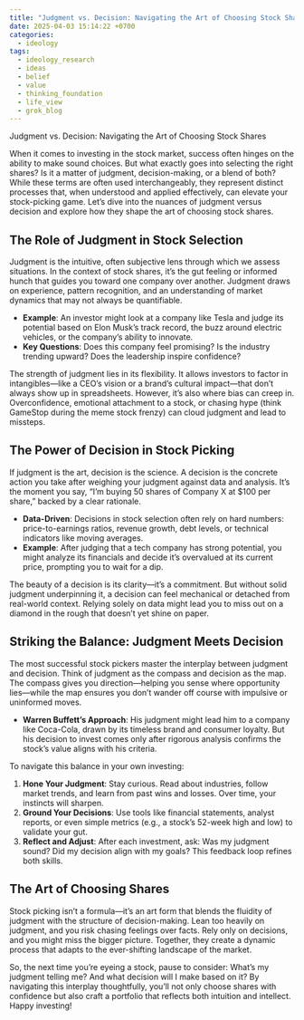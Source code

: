 ```yaml
---
title: "Judgment vs. Decision: Navigating the Art of Choosing Stock Shares"
date: 2025-04-03 15:14:22 +0700
categories:
  - ideology
tags:
  - ideology_research
  - ideas
  - belief
  - value
  - thinking_foundation
  - life_view
  - grok_blog
---
```


Judgment vs. Decision: Navigating the Art of Choosing Stock Shares

When it comes to investing in the stock market, success often hinges on the ability to make sound choices. But what exactly goes into selecting the right shares? Is it a matter of judgment, decision-making, or a blend of both? While these terms are often used interchangeably, they represent distinct processes that, when understood and applied effectively, can elevate your stock-picking game. Let’s dive into the nuances of judgment versus decision and explore how they shape the art of choosing stock shares.

## The Role of Judgment in Stock Selection
Judgment is the intuitive, often subjective lens through which we assess situations. In the context of stock shares, it’s the gut feeling or informed hunch that guides you toward one company over another. Judgment draws on experience, pattern recognition, and an understanding of market dynamics that may not always be quantifiable.

* **Example**: An investor might look at a company like Tesla and judge its potential based on Elon Musk’s track record, the buzz around electric vehicles, or the company’s ability to innovate.
* **Key Questions**: Does this company feel promising? Is the industry trending upward? Does the leadership inspire confidence?

The strength of judgment lies in its flexibility. It allows investors to factor in intangibles—like a CEO’s vision or a brand’s cultural impact—that don’t always show up in spreadsheets. However, it’s also where bias can creep in. Overconfidence, emotional attachment to a stock, or chasing hype (think GameStop during the meme stock frenzy) can cloud judgment and lead to missteps.

## The Power of Decision in Stock Picking
If judgment is the art, decision is the science. A decision is the concrete action you take after weighing your judgment against data and analysis. It’s the moment you say, “I’m buying 50 shares of Company X at $100 per share,” backed by a clear rationale.

* **Data-Driven**: Decisions in stock selection often rely on hard numbers: price-to-earnings ratios, revenue growth, debt levels, or technical indicators like moving averages.
* **Example**: After judging that a tech company has strong potential, you might analyze its financials and decide it’s overvalued at its current price, prompting you to wait for a dip.

The beauty of a decision is its clarity—it’s a commitment. But without solid judgment underpinning it, a decision can feel mechanical or detached from real-world context. Relying solely on data might lead you to miss out on a diamond in the rough that doesn’t yet shine on paper.

## Striking the Balance: Judgment Meets Decision
The most successful stock pickers master the interplay between judgment and decision. Think of judgment as the compass and decision as the map. The compass gives you direction—helping you sense where opportunity lies—while the map ensures you don’t wander off course with impulsive or uninformed moves.

* **Warren Buffett’s Approach**: His judgment might lead him to a company like Coca-Cola, drawn by its timeless brand and consumer loyalty. But his decision to invest comes only after rigorous analysis confirms the stock’s value aligns with his criteria.

To navigate this balance in your own investing:

1. **Hone Your Judgment**: Stay curious. Read about industries, follow market trends, and learn from past wins and losses. Over time, your instincts will sharpen.
2. **Ground Your Decisions**: Use tools like financial statements, analyst reports, or even simple metrics (e.g., a stock’s 52-week high and low) to validate your gut.
3. **Reflect and Adjust**: After each investment, ask: Was my judgment sound? Did my decision align with my goals? This feedback loop refines both skills.

## The Art of Choosing Shares
Stock picking isn’t a formula—it’s an art form that blends the fluidity of judgment with the structure of decision-making. Lean too heavily on judgment, and you risk chasing feelings over facts. Rely only on decisions, and you might miss the bigger picture. Together, they create a dynamic process that adapts to the ever-shifting landscape of the market.

So, the next time you’re eyeing a stock, pause to consider: What’s my judgment telling me? And what decision will I make based on it? By navigating this interplay thoughtfully, you’ll not only choose shares with confidence but also craft a portfolio that reflects both intuition and intellect. Happy investing!
